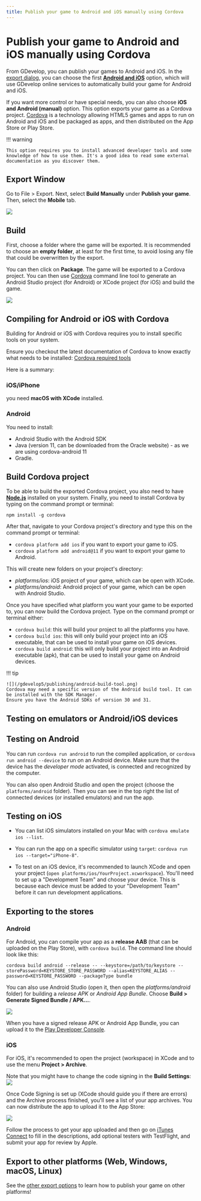 ```yaml
---
title: Publish your game to Android and iOS manually using Cordova
---
```

# Publish your game to Android and iOS manually using Cordova

From GDevelop, you can publish your games to Android and iOS. In the [export dialog](/gdevelop5/publishing), you can choose the first **[Android and iOS](/gdevelop5/publishing/android_and_ios)** option, which will use GDevelop online services to automatically build your game for Android and iOS.

If you want more control or have special needs, you can also choose **iOS and Android (manual)** option. This option exports your game as a Cordova project. [Cordova](https://cordova.apache.org/) is a technology allowing HTML5 games and apps to run on Android and iOS and be packaged as apps, and then distributed on the App Store or Play Store.

!!! warning

    This option requires you to install advanced developer tools and some knowledge of how to use them. It's a good idea to read some external documentation as you discover them.

## Export Window

Go to File > Export. Next, select **Build Manually** under **Publish your game**. Then, select the **Mobile** tab.

![](/gdevelop5/publishing/manual-build-mobile-locate.gif)

## Build

First, choose a folder where the game will be exported. It is recommended to choose an **empty folder**, at least for the first time, to avoid losing any file that could be overwritten by the export.

You can then click on **Package**. The game will be exported to a Cordova project. You can then use [Cordova](https://cordova.apache.org/) command line tool to generate an Android Studio project (for Android) or XCode project (for iOS) and build the game.

![](/gdevelop5/publishing/manual-build-mobile-export.gif)

## Compiling for Android or iOS with Cordova

Building for Android or iOS with Cordova requires you to install specific tools on your system.

Ensure you checkout the latest documentation of Cordova to know exactly what needs to be installed: [Cordova required tools](https://cordova.apache.org/docs/en/11.x/guide/platforms/android/#the-required-software-&-tools)

Here is a summary:

### iOS/iPhone

you need **macOS with XCode** installed.

### Android

You need to install:

  * Android Studio with the Android SDK
  * Java (version 11, can be downloaded from the Oracle website) - as we are using cordova-android 11
  * Gradle.

## Build Cordova project

To be able to build the exported Cordova project, you also need to have **[Node.js](https://nodejs.org/en/)** installed on your system. Finally, you need to install Cordova by typing on the command prompt or terminal:

```
npm install -g cordova
```

After that, navigate to your Cordova project's directory and type this on the command prompt or terminal:

  * `cordova platform add ios` if you want to export your game to iOS.
  * `cordova platform add android@11` if you want to export your game to Android.

This will create new folders on your project's directory:

  * _platforms/ios_: iOS project of your game, which can be open with XCode.
  * _platforms/android_: Android project of your game, which can be open with Android Studio.

Once you have specified what platform you want your game to be exported to, you can now build the Cordova project. Type on the command prompt or terminal either:

  * `cordova build`: this will build your project to all the platforms you have.
  * `cordova build ios`: this will only build your project into an iOS executable, that can be used to install your game on iOS devices.
  * `cordova build android`: this will only build your project into an Android executable (apk), that can be used to install your game on Android devices.

!!! tip


    ![](/gdevelop5/publishing/android-build-tool.png)
    Cordova may need a specific version of the Android build tool. It can be installed with the SDK Manager.
    Ensure you have the Android SDKs of version 30 and 31.


## Testing on emulators or Android/iOS devices

## Testing on Android

You can run `cordova run android` to run the compiled application, or `cordova run android --device` to run on an Android device. Make sure that the device has the *developer mode* activated, is connected and recognized by the computer.

You can also open Android Studio and open the project (choose the `platforms/android` folder). Then you can see in the top right the list of connected devices (or installed emulators) and run the app.

## Testing on iOS

* You can list iOS simulators installed on your Mac with `cordova emulate ios --list`.
* You can run the app on a specific simulator using `target`: `cordova run ios --target="iPhone-8"`.

* To test on an iOS device, it's recommended to launch XCode and open your project (`open platforms/ios/YourProject.xcworkspace`). You'll need to set up a "Development Team" and choose your device. This is because each device must be added to your "Development Team" before it can run development applications.

## Exporting to the stores

### Android

For Android, you can compile your app as a **release AAB** (that can be uploaded on the Play Store), with `cordova build`. The command line should look like this:

```
cordova build android --release -- --keystore=/path/to/keystore --storePassword=KEYSTORE_STORE_PASSWORD --alias=KEYSTORE_ALIAS --password=KEYSTORE_PASSWORD --packageType bundle
```

You can also use Android Studio (open it, then open the *platforms/android* folder) for building a *release APK* or *Android App Bundle*. Choose **Build > Generate Signed Bundle / APK...**.

![](/gdevelop5/publishing/android_and_ios_with_cordova/pasted/20210117-174059.png)

When you have a signed release APK or Android App Bundle, you can upload it to the [Play Developer Console](https://play.google.com/apps/publish).

### iOS

For iOS, it's recommended to open the project (workspace) in XCode and to use the menu **Project > Archive**.

Note that you might have to change the code signing in the **Build Settings**:
![](/gdevelop5/publishing/android_and_ios_with_cordova/pasted/20210117-172321.png)

Once Code Signing is set up (XCode should guide you if there are errors) and the Archive process finished, you'll see a list of your app archives. You can now distribute the app to upload it to the App Store:

![](/gdevelop5/publishing/android_and_ios_with_cordova/pasted/20210117-172518.png)

Follow the process to get your app uploaded and then go on [iTunes Connect](https://itunesconnect.apple.com/login) to fill in the descriptions, add optional testers with TestFlight, and submit your app for review by Apple.

## Export to other platforms (Web, Windows, macOS, Linux)

See the [other export options](/gdevelop5/publishing) to learn how to publish your game on other platforms!
